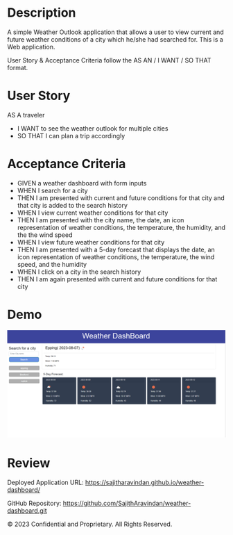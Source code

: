 # Description
A simple Weather Outlook application that allows a user to view current and future weather conditions of a city which he/she had searched for. This is a Web application.

User Story & Acceptance Criteria follow the AS AN / I WANT / SO THAT format.

# User Story
AS A traveler
* I WANT to see the weather outlook for multiple cities
* SO THAT I can plan a trip accordingly



# Acceptance Criteria
* GIVEN a weather dashboard with form inputs
* WHEN I search for a city
* THEN I am presented with current and future conditions for that city and that city is added to the search history
* WHEN I view current weather conditions for that city
* THEN I am presented with the city name, the date, an icon representation of weather conditions, the temperature, the humidity, and the the wind speed
* WHEN I view future weather conditions for that city
* THEN I am presented with a 5-day forecast that displays the date, an icon representation of weather conditions, the temperature, the wind speed, and the humidity
* WHEN I click on a city in the search history
* THEN I am again presented with current and future conditions for that city

# Demo

<img src="./assets/imgs/demo.png" alt="Project Demo">

# Review
Deployed Application URL: https://sajitharavindan.github.io/weather-dashboard/

GitHub Repository: https://github.com/SajithAravindan/weather-dashboard.git

© 2023 Confidential and Proprietary. All Rights Reserved.